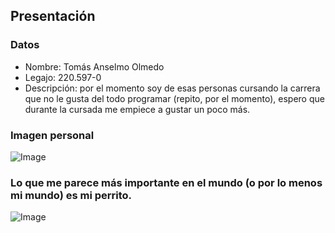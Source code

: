 ## Presentación
### Datos
- Nombre: Tomás Anselmo Olmedo
- Legajo: 220.597-0
- Descripción: por el momento soy de esas personas cursando la carrera que no le gusta del todo programar (repito, por el momento), espero que durante la cursada me empiece a gustar un poco más.
### Imagen personal
![Image](https://github.com/user-attachments/assets/24a84aa1-970a-4962-85d1-69b09c128fb5)
### Lo que me parece más importante en el mundo (o por lo menos mi mundo) es mi perrito.
![Image](https://github.com/user-attachments/assets/8ef3eb6e-9edd-45ee-9e06-ffbb055025dc)
